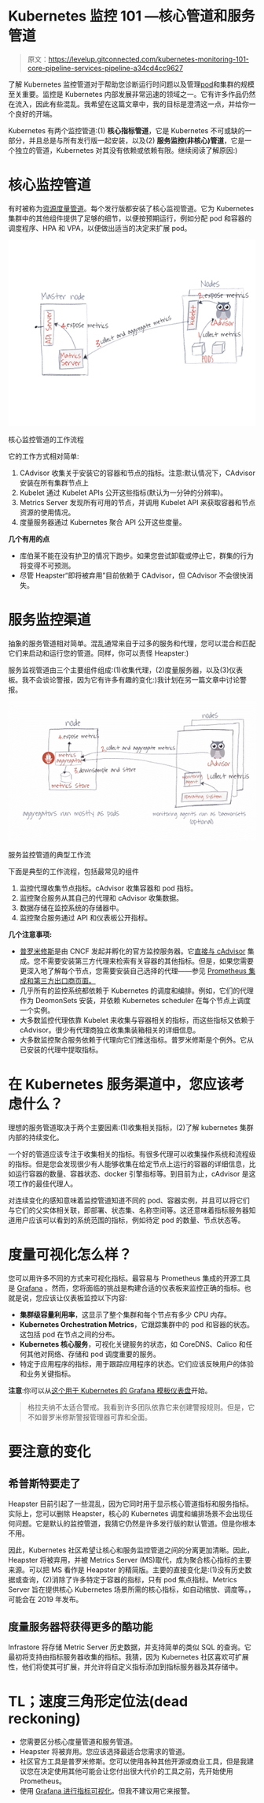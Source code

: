 # Kubernetes 监控 101 —核心管道和服务管道

> 原文：<https://levelup.gitconnected.com/kubernetes-monitoring-101-core-pipeline-services-pipeline-a34cd4cc9627>

了解 Kubernetes 监控管道对于帮助您诊断运行时问题以及管理[pod](https://pxlme.me/nboBkliX)和集群的规模至关重要。监控是 Kubernetes 内部发展非常迅速的领域之一。它有许多作品仍然在流入，因此有些混乱。我希望在这篇文章中，我的目标是澄清这一点，并给你一个良好的开端。

Kubernetes 有两个监控管道:(1) **核心指标管道**，它是 Kubernetes 不可或缺的一部分，并且总是与所有发行版一起安装，以及(2) **服务监控(非核心)管道**，它是一个独立的管道，Kubernetes 对其没有依赖或依赖有限。继续阅读了解原因:)

# 核心监控管道

有时被称为[资源度量管道](https://pxlme.me/6GomlbWB)。每个发行版都安装了核心监视管道。它为 Kubernetes 集群中的其他组件提供了足够的细节，以便按预期运行，例如分配 pod 和容器的调度程序、HPA 和 VPA，以便做出适当的决定来扩展 pod。

![](img/69eb52478cb69662aa279598e670ba67.png)

核心监控管道的工作流程

它的工作方式相对简单:

1.  CAdvisor 收集关于安装它的容器和节点的指标。注意:默认情况下，CAdvisor 安装在所有集群节点上
2.  Kubelet 通过 Kubelet APIs 公开这些指标(默认为一分钟的分辨率)。
3.  Metrics Server 发现所有可用的节点，并调用 Kubelet API 来获取容器和节点资源的使用情况。
4.  度量服务器通过 Kubernetes 聚合 API 公开这些度量。

**几个有用的点**

*   库伯莱不能在没有护卫的情况下跑步。如果您尝试卸载或停止它，群集的行为将变得不可预测。
*   尽管 Heapster“即将被弃用”目前依赖于 CAdvisor，但 CAdvisor 不会很快消失。

# 服务监控渠道

抽象的服务管道相对简单。混乱通常来自于过多的服务和代理，您可以混合和匹配它们来启动和运行您的管道。同样，你可以责怪 Heapster:)

服务监视管道由三个主要组件组成:(1)收集代理，(2)度量服务器，以及(3)仪表板。我不会谈论警报，因为它有许多有趣的变化:)我计划在另一篇文章中讨论警报。

![](img/5c86640fc77361b9637633726ef7cb9d.png)

服务监控管道的典型工作流

下面是典型的工作流程，包括最常见的组件

1.  监控代理收集节点指标。cAdvisor 收集容器和 pod 指标。
2.  监控聚合服务从其自己的代理和 cAdvisor 收集数据。
3.  数据存储在监控系统的存储器中。
4.  监控聚合服务通过 API 和仪表板公开指标。

**几个注意事项:**

*   [普罗米修斯](https://pxlme.me/Cr_NFw-N)是由 CNCF 发起并孵化的官方监控服务器。它[直接与 cAdvisor](https://pxlme.me/D4f1AwHn) 集成。您不需要安装第三方代理来检索有关容器的其他指标。但是，如果您需要更深入地了解每个节点，您需要安装自己选择的代理——参见 [Prometheus 集成和第三方出口商页面。](https://pxlme.me/OX7__rQz)
*   几乎所有的监控系统都依赖于 Kubernetes 的调度和编排。例如，它们的代理作为 DeomonSets 安装，并依赖 Kubernetes scheduler 在每个节点上调度一个实例。
*   大多数监控代理依靠 Kubelet 来收集与容器相关的指标，而这些指标又依赖于 cAdvisor。很少有代理商独立收集集装箱相关的详细信息。
*   大多数监控聚合服务依赖于代理向它们推送指标。普罗米修斯是个例外。它从已安装的代理中提取指标。

# 在 Kubernetes 服务渠道中，您应该考虑什么？

理想的服务管道取决于两个主要因素:(1)收集相关指标，(2)了解 kubernetes 集群内部的持续变化。

一个好的管道应该专注于收集相关的指标。有很多代理可以收集操作系统和流程级的指标。但是您会发现很少有人能够收集在给定节点上运行的容器的详细信息，比如运行容器的数量、容器状态、docker 引擎指标等。到目前为止，cAdvisor 是这项工作的最佳代理人。

对连续变化的感知意味着监控管道知道不同的 pod、容器实例，并且可以将它们与它们的父实体相关联，即部署、状态集、名称空间等。这还意味着指标服务器知道用户应该可以看到的系统范围的指标，例如待定 pod 的数量、节点状态等。

# 度量可视化怎么样？

您可以用许多不同的方式来可视化指标。最容易与 Prometheus 集成的开源工具是 [Grafana](https://prometheus.io/docs/visualization/grafana/) 。然而，您将面临的挑战是构建合适的仪表板来监控正确的指标。也就是说，您应该让仪表板监控以下内容:

*   **集群级容量利用率**，这显示了整个集群和每个节点有多少 CPU 内存。
*   **Kubernetes Orchestration Metrics**，它跟踪集群中的 pod 和容器的状态。这包括 pod 在节点之间的分布。
*   **Kubernetes 核心服务**，可视化关键服务的状态，如 CoreDNS、Calico 和任何其他对网络、存储和 pod 调度重要的服务。
*   特定于应用程序的指标，用于跟踪应用程序的状态。它们应该反映用户的体验和业务关键指标。

**注意**:你可以从[这个用于 Kubernetes 的 Grafana 模板仪表盘](https://pxlme.me/9wR_GkOT)开始。

> 格拉夫纳不太适合警戒。我看到许多团队依靠它来创建警报规则。但是，它不如普罗米修斯警报管理器可靠和全面。

# 要注意的变化

## 希普斯特要走了

Heapster 目前引起了一些混乱，因为它同时用于显示核心管道指标和服务指标。实际上，您可以删除 Heapster，核心的 Kubernetes 调度和编排场景不会出现任何问题。它是默认的监控管道，我猜它仍然是许多发行版的默认管道。但是你根本不用。

因此，Kubernetes 社区希望让核心和服务监控管道之间的分离更加清晰。因此，Heapster 将被弃用，并被 Metrics Server (MS)取代，成为聚合核心指标的主要来源。可以把 MS 看作是 Heapster 的精简版。主要的直接变化是:(1)没有历史数据或查询，(2)消除了许多特定于容器的指标，只有 pod 焦点指标。Metrics Server 旨在提供核心 Kubernetes 场景所需的核心指标，如自动缩放、调度等。，可能会在 2019 年发布。

## 度量服务器将获得更多的酷功能

Infrastore 将存储 Metric Server 历史数据，并支持简单的类似 SQL 的查询。它最初将支持由指标服务器收集的指标。我猜，因为 Kubernetes 社区喜欢可扩展性，他们将使其可扩展，并允许将自定义指标添加到指标服务器及其存储中。

# TL；速度三角形定位法(dead reckoning)

*   您需要区分核心度量管道和服务管道。
*   Heapster 将被弃用。您应该选择最适合您需求的管道。
*   社区官方工具是普罗米修斯。您可以使用各种其他开源或商业工具，但是我建议您在决定使用其他可能会让您付出很大代价的工具之前，先开始使用 Prometheus。
*   使用 [Grafana 进行指标可视化](https://pxlme.me/dRJpGP5G)。但我不建议用它来报警。